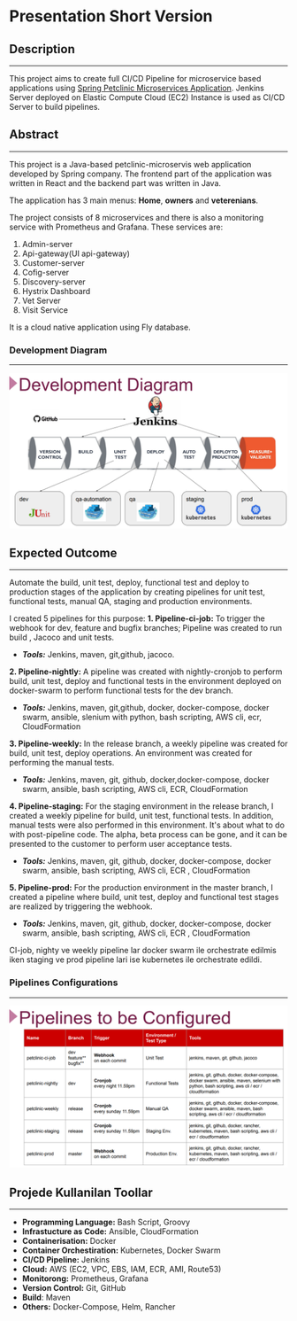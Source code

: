 # Presentation Short Version

## Description
***
This project aims to create full CI/CD Pipeline for microservice based applications using [Spring Petclinic Microservices Application](https://github.com/spring-petclinic/spring-petclinic-microservices). Jenkins Server deployed on Elastic Compute Cloud (EC2) Instance is used as CI/CD Server to build pipelines.

## Abstract
***
This project is a Java-based petclinic-microservis web application developed by Spring company. The frontend part of the application was written in React and the backend part was written in Java.

The application has 3 main menus: **Home**, **owners** and **veterenians**.

The project consists of 8 microservices and there is also a monitoring service with Prometheus and Grafana. These services are:
  1. Admin-server
  2. Api-gateway(UI  api-gateway)
  3. Custom­er-server
  4. Cofig-server
  5. Discovery-server
  6. Hystrix Dashboard
  7. Vet Server
  8. Visit Service

It is a cloud native application using Fly database.

### Development Diagram
***

![Development Diagram](./project-501-dev-diagram.png)

## Expected Outcome
***
Automate the build, unit test, deploy, functional test and deploy to production stages of the application by creating pipelines for unit test, functional tests, manual QA, staging and production environments. 

I created 5 pipelines for this purpose:
**1. Pipeline-ci-job:** To trigger the webhook for dev, feature and bugfix branches; Pipeline was created to run build , Jacoco and unit tests.
* ***Tools:*** Jenkins, maven, git,github, jacoco.
    
**2. Pipeline-nightly:** A pipeline was created with nightly-cronjob to perform build, unit test, deploy and functional tests in the environment deployed on docker-swarm to perform functional tests for the dev branch.
* ***Tools:*** Jenkins, maven, git,github, docker, docker-compose, docker swarm, ansible, slenium with python, bash scripting, AWS cli, ecr, CloudFormation

**3. Pipeline-weekly:** In the release branch, a weekly pipeline was created for build, unit test, deploy operations. An environment was created for performing the manual tests.
* ***Tools:*** Jenkins, maven, git, github, docker,docker-compose, docker swarm, ansible, bash scripting, AWS cli, ECR, CloudFormation
    
**4. Pipeline-staging:** For the staging environment in the release branch, I created a weekly pipeline for build, unit test, functional tests. In addition, manual tests were also performed in this environment. It's about what to do with post-pipeline code. The alpha, beta process can be gone, and it can be presented to the customer to perform user acceptance tests.
* ***Tools:*** Jenkins, maven, git, github, docker, docker-compose, docker swarm, ansible, bash scripting, AWS cli, ECR , CloudFormation

**5. Pipeline-prod:** For the production environment in the master branch, I created a pipeline where build, unit test, deploy and functional test stages are realized by triggering the webhook.
* ***Tools:*** Jenkins, maven, git, github, docker, docker-compose, docker swarm, ansible, bash scripting, AWS cli, ECR , CloudFormation

CI-job, nighty ve weekly pipeline lar docker swarm ile orchestrate edilmis iken staging ve prod pipeline lari ise kubernetes ile orchestrate edildi.

### Pipelines Configurations
***
![Pipelines to be configured](./project-501-pipelines.png)

## Projede Kullanilan Toollar
***
* **Programming Language:** Bash Script, Groovy
* **Infrastucture as Code:** Ansible, CloudFormation
* **Containerisation:** Docker
* **Container Orchestiration:** Kubernetes, Docker Swarm
* **CI/CD Pipeline:** Jenkins
* **Cloud:** AWS (EC2, VPC, EBS, IAM, ECR, AMI, Route53)
* **Monitorong:** Prometheus, Grafana
* **Version Control:** Git, GitHub
* **Build**: Maven
* **Others:** Docker-Compose, Helm, Rancher